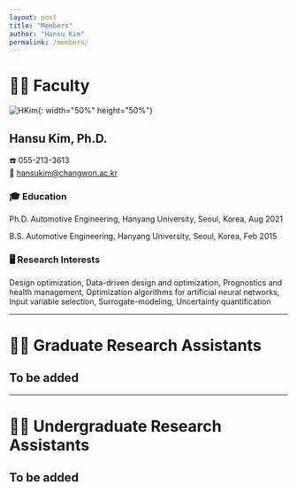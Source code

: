```yaml
---
layout: post
title: "Members"
author: "Hansu Kim"
permalink: /members/
---
```


# 👨‍🏫 Faculty   
   
![HKim](https://user-images.githubusercontent.com/54526956/185015952-2b93fed0-d64c-4fe7-b2d5-03f732a21a7b.jpg){: width="50%" height="50%"}
      
## Hansu Kim, Ph.D.   
☎️ 055-213-3613   
📧 [hansukim@changwon.ac.kr](mailto:hansukim@changwon.ac.kr)   
   
### 🎓 Education   
Ph.D. Automotive Engineering, Hanyang University, Seoul, Korea, Aug 2021   
   
B.S. Automotive Engineering, Hanyang University, Seoul, Korea, Feb 2015   

### 🖥️ Research Interests   
Design optimization, Data-driven design and optimization, Prognostics and health management, Optimization algorithms for artificial neural networks, Input variable selection, Surrogate-modeling, Uncertainty quantification   
   
***
   
# 🧑‍🔬 Graduate Research Assistants   
## To be added   
   
***
   
# 🧑‍🔬 Undergraduate Research Assistants   
## To be added   
